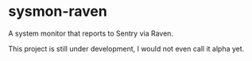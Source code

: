 sysmon-raven
============

A system monitor that reports to Sentry via Raven.

This project is still under development, I would not even call it alpha yet.

